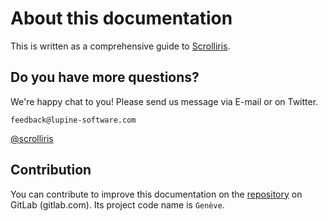 # About this documentation

This is written as a comprehensive guide to [Scrolliris](https://about.scrolliris.com/).


## Do you have more questions?

We're happy chat to you! Please send us message via E-mail or on Twitter.

```
feedback@lupine-software.com
```

[@scrolliris](https://twitter.com/scrolliris)



## Contribution

You can contribute to improve this documentation on the [repository](https://gitlab.com/lupine-software/geneve) on GitLab (gitlab.com). Its project code name is `Genève`.
